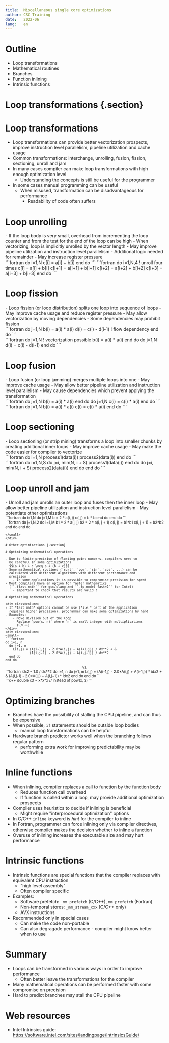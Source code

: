 ```yaml
---
title:  Miscellaneous single core optimizations
author: CSC Training
date:   2022-06
lang:   en
---
```


# Outline

- Loop transformations
- Mathematical routines
- Branches
- Function inlining
- Intrinsic functions

# Loop transformations {.section}

# Loop transformations

- Loop transformations can provide better vectorization prospects, improve 
  instruction level parallelism, pipeline utilization and cache usage
- Common transformations: interchange, unrolling, fusion, fission, sectioning,
  unroll and jam
- In many cases compiler can make loop transformations with high
  enough optimization level
    - Understanding the concepts is still be useful for the programmer
- In some cases manual programming can be useful
    - When misused, transformation can be disadvantageous for performance
        - Readability of code often suffers

# Loop unrolling

<div class=column>
- If the loop body is very small, overhead from incrementing the loop counter
  and from the test for the end of the loop can be high
- When vectorizing, loop is implicitly unrolled by the vector length
- May improve pipeline utilization and instruction level parallelism
- Additional logic needed for remainder
- May increase register pressure

</div>
<div class=column>
```fortran
do i=1,N
  c[i] = a[i] + b[i]
end do
```
```fortran
do i=1,N,4  ! unroll four times
  c[i] = a[i] + b[i]
  c[i+1] = a[i+1] + b[i+1]
  c[i+2] = a[i+2] + b[i+2]
  c[i+3] = a[i+3] + b[i+3]
end do
```
</div>

# Loop fission

<div class=column>
- Loop fission (or loop distribution) splits one loop into sequence of loops
- May improve cache usage and reduce register pressure
- May allow vectorization by moving dependencies 
- Some dependencies may prohibit fission
</div>
<div class=column>
```fortran
do j=1,N
  b(i) = a(i) * a(i)
  d(i) = c(i) - d(i-1)    ! flow dependency
end do
```
<br>
```fortran
do j=1,N  ! vectorization possible
  b(i) = a(i) * a(i)
end do
do j=1,N
  d(i) = c(i) - d(i-1)
end do
```
</div>

# Loop fusion

<div class=column>
- Loop fusion (or loop jamming) merges multiple loops into one
- May improve cache usage 
- May allow better pipeline utilization and instruction level parallelism
- May cause dependencies which prevent applying the transformation
</div>
<div class=column>
```fortran
do j=1,N
  b(i) = a(i) * a(i)
end do
do j=1,N
  c(i) = c(i) * a(i) 
end do
```
<br>
```fortran
do j=1,N
  b(i) = a(i) * a(i)
  c(i) = c(i) * a(i) 
end do
```
</div>

# Loop sectioning

<div class=column>
- Loop sectioning (or strip mining) transforms a loop into smaller chunks by 
  creating additional inner loops
- May improve cache usage
- May make the code easier for compiler to vectorize
</div>
<div class=column>
```fortran
do i=1,N
  process1(data(i))
  process2(data(i))
end do
```
<br>
```fortran
do i=1,N,S
  do j=i, min(N, i + S)
     process1(data(i))
  end do
  do j=i, min(N, i + S)
    process2(data(i))
  end do
end do
```
</div>

# Loop unroll and jam

<div class=column>
- Unroll and jam unrolls an outer loop and fuses then the inner loop 
- May allow better pipeline utilization and instruction level parallelism
- May potentiate other optimizations
</div>
<div class=column>
<small>
```fortran
do i=1,N  
  do j=1,M
    b = 2 * a(i, j) 
	c(i,j) = b * b
  end do
end do
```
<br>
```fortran
do j=1,N,2
  do i=1,M
    b1 = 2 * a(i, j)
	b2 = 2 * a(i, j + 1)
	c(i, j) = b1*b1
	c(i, j + 1) = b2*b2
  end do
end do

```
</small>
</div>

# Other optimizations {.section}

# Optimizing mathematical operations

- Due to finite precision of floating point numbers, compilers need to
  be carefull in some optimizations 
  $$(a + b) + c \neq a + (b + c)$$
- Some mathematical routines (`sqrt`, `pow`, `sin`, `cos`, ...) can be
  calculated with different algorithms with different performance and
  precision
    - In some applications it is possible to compromise precision for speed
- Most compilers have an option for faster mathematics 
  ('`-ffast-math`' for gcc/clang and '`-fp-model fast=2`' for Intel)
    - Important to check that results are valid !
	  
# Optimizing mathematical operations

<div class=column>
- If *fast math* options cannot be use (*i.e.* part of the application 
  requires higher precision), programmer can make some optimizations by hand
- Examples:
    - Move division out of the loop
	- Replace `pow(x, n)` where `n` is small integer with multiplications 
	  (C/C++)
</div>
<div class=column>
<small>
```fortran
do i=1, n
  do j=1, m
    L(i,j) = (A(i-1,j) - 2.0*A(i,j) + A(i+1,j)) / dx**2 + &
             (A(i,j-1) - 2.0*A(i,j) + A(i,j+1)) / dx**2
  end do
end do
```
<center> vs. </center>
```fortran
idx2 = 1.0 / dx**2
do i=1, n
  do j=1, m
    L(i,j) = (A(i-1,j) - 2.0*A(i,j) + A(i+1,j)) * idx2 + &
             (A(i,j-1) - 2.0*A(i,j) + A(i,j+1)) * idx2
  end do
end do
```
<br>
```c++
double x3 = x*x*x  // instead of pow(x, 3)
```
</small>
</div>


# Optimizing branches

- Branches have the possibility of stalling the CPU pipeline, and can thus be 
  expensive
- When possible, `if` statements should be outside loop bodies
    - manual loop transformations can be helpful
- Hardware branch predictor works well when the branching follows 
  regular pattern
    - performing extra work for improving predictability may be worthwhile

# Inline functions

- When inlining, compiler replaces a call to function by the function body
    - Reduces function call overhead
	- If function is called within a loop, may provide additional optimization 
	  prospects
- Compiler uses heuristics to decide if inlining is beneficial
    - Might require "interprocedural optimization" options
- In C/C++ `inline` keyword is *hint* for the compiler to inline
- In Fortran, programmer can force inlining only via compiler directives, 
  otherwise compiler makes the decision whether to inline a function 
- Overuse of inlining increases the executable size and may hurt performance
  
# Intrinsic functions

- Intrinsic functions are special functions that the compiler replaces with 
  equivalent CPU instruction
    - "high level assembly"
	- Often compiler specific
- Examples:
    - Software prefetch: `_mm_prefetch` (C/C++), `mm_prefetch` (Fortran)
	- Non-temporal stores: `_mm_stream_xxx` (C/C++ only)
	- AVX instructions
- Recommended only in special cases
    - Can make the code non-portable
	- Can also degragade performance - compiler might know better when to use

# Summary

- Loops can be transformed in various ways in order to improve
  performance
    - Often better leave the transformations for the compiler
- Many mathematical operations can be performed faster with some
  compromise on precision
- Hard to predict branches may stall the CPU pipeline

# Web resources

- Intel Intrinsics guide: <https://software.intel.com/sites/landingpage/IntrinsicsGuide/>

